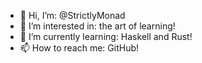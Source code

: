 - 👋 Hi, I’m: @StrictlyMonad
- 👀 I’m interested in: the art of learning!
- 🌱 I’m currently learning: Haskell and Rust!
- 📫 How to reach me: GitHub!

<!---
StrictlyMonad/StrictlyMonad is a ✨ special ✨ repository because its `README.md` (this file) appears on your GitHub profile.
You can click the Preview link to take a look at your changes.
--->
